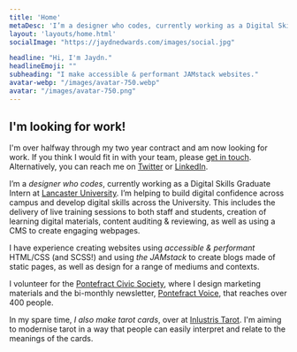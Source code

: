 ```yaml
---
title: 'Home'
metaDesc: 'I’m a designer who codes, currently working as a Digital Skills Graduate Intern at Lancaster University. I’m helping to build digital confidence across campus and develop digital skills across the University.'
layout: 'layouts/home.html'
socialImage: "https://jaydnedwards.com/images/social.jpg"

headline: "Hi, I'm Jaydn."
headlineEmoji: ""
subheading: "I make accessible & performant JAMstack websites."
avatar-webp: "/images/avatar-750.webp"
avatar: "/images/avatar-750.png"
---
```


<div class="info [ border-5 ]">

## I'm looking for work!

I'm over halfway through my two year contract and am now looking for work. If you think I would fit in with your team, please [get in touch](mailto:jaydn@hey.com). Alternatively, you can reach me on [Twitter](https://twitter.com/Jaydn_Edwards) or [LinkedIn](https://www.linkedin.com/in/jaydnedwards/).

</div>

I’m a *designer who codes*, currently working as a Digital Skills Graduate Intern at [Lancaster University](https://www.lancaster.ac.uk/). I’m helping to build digital confidence across campus and develop digital skills across the University. This includes the delivery of live training sessions to both staff and students, creation of learning digital materials, content auditing & reviewing, as well as using a CMS to create engaging webpages.

I have experience creating websites using *accessible & performant* HTML/CSS (and SCSS!) and using *the JAMstack* to create blogs made of static pages, as well as design for a range of mediums and contexts. 

I volunteer for the [Pontefract Civic Society](https://www.pontefractcivicsociety.org.uk/), where I design marketing materials and the bi-monthly newsletter, [Pontefract Voice](https://www.pontefractcivicsociety.org.uk/latest-news/pontefractvoice/), that reaches over 400 people.

In my spare time, *I also make tarot cards*, over at [Inlustris Tarot](https://inlustristarot.com). I'm aiming to modernise tarot in a way that people can easily interpret and relate to the meanings of the cards.